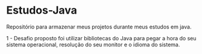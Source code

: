 # Estudos-Java
Repositório para armazenar meus projetos durante meus estudos em java.

1 - Desafio proposto foi utilizar bibliotecas do Java para pegar a hora do seu sistema operacional, resolução do seu monitor e o idioma do sistema.
